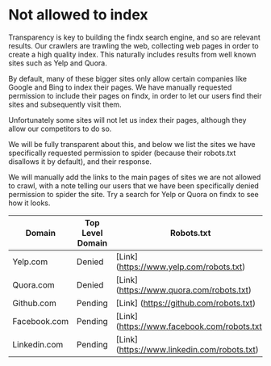 # Not allowed to index

Transparency is key to building the findx search engine, and so are relevant results. Our crawlers are trawling the web, collecting web pages in order to create a high quality index. This naturally includes results from well known sites such as Yelp and Quora. 

By default, many of these bigger sites only allow certain companies like Google and Bing to index their pages. We have manually requested permission to include their pages on findx, in order to let our users find their sites and subsequently visit them.

Unfortunately some sites will not let us index their pages, although they allow our competitors to do so. 

We will be fully transparent about this, and below we list the sites we have specifically requested permission to spider (because their robots.txt disallows it by default), and their response.

We will manually add the links to the main pages of sites we are not allowed to crawl, with a note telling our users that we have been specifically denied permission to spider the site. Try a search for Yelp or Quora on findx to see how it looks.


| Domain | Top Level Domain | Robots.txt | 
| ---- | ---- | ---- | 
| Yelp.com | Denied | [Link] (https://www.yelp.com/robots.txt) |   
| Quora.com | Denied | [Link] (https://www.quora.com/robots.txt) | 
| Github.com | Pending | [Link] (https://github.com/robots.txt) | 
| Facebook.com | Pending | [Link] (https://www.facebook.com/robots.txt) | 
| Linkedin.com | Pending | [Link] (https://www.linkedin.com/robots.txt) | 



